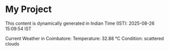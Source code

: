 # My Project

This content is dynamically generated in Indian Time (IST): 2025-08-26 15:09:54 IST


Current Weather in Coimbatore:
Temperature: 32.88 °C
Condition: scattered clouds
